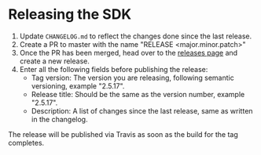 # Releasing the SDK

1. Update `CHANGELOG.md` to reflect the changes done since the last release.
1. Create a PR to master with the name "RELEASE <major.minor.patch>"
1. Once the PR has been merged, head over to the [releases page](https://github.schibsted.io/spt-identity/account-sdk-android-web/releases) and create a new release.
1. Enter all the following fields before publishing the release:
    * Tag version: The version you are releasing, following semantic versioning, example "2.5.17".
    * Release title: Should be the same as the version number, example "2.5.17".
    * Description: A list of changes since the last release, same as written in the changelog.

The release will be published via Travis as soon as the build for the tag completes.

